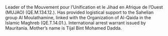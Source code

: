  Leader of the Mouvement pour l’Unification et le Jihad en Afrique de 
l’Ouest (MUJAO) (QE.M.134.12.). Has provided logistical support to the
Sahelian group Al Moulathamine, linked with the Organization of Al-Qaida in the 
Islamic Maghreb (QE.T.14.01.). International arrest warrant issued by
Mauritania. Mother’s name is Tijal Bint Mohamed Dadda. 
